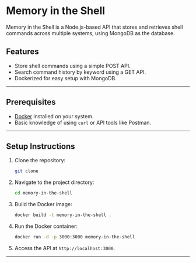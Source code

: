# **Memory in the Shell**

Memory in the Shell is a Node.js-based API that stores and retrieves shell commands across multiple systems, using MongoDB as the database.

## **Features**

- Store shell commands using a simple POST API.
- Search command history by keyword using a GET API.
- Dockerized for easy setup with MongoDB.

---

## **Prerequisites**

- [Docker](https://www.docker.com/) installed on your system.
- Basic knowledge of using `curl` or API tools like Postman.

---

## **Setup Instructions**

1. Clone the repository:
   ```bash
   git clone
   ```
2. Navigate to the project directory:
   ```bash
   cd memory-in-the-shell
   ```
3. Build the Docker image:
   ```bash
   docker build -t memory-in-the-shell .
   ```
4. Run the Docker container:
   ```bash
   docker run -d -p 3000:3000 memory-in-the-shell
   ```
5. Access the API at `http://localhost:3000`.

---
